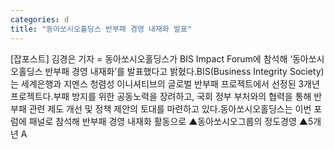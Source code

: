 ```yaml
---
categories: d
title: "동아쏘시오홀딩스 반부패 경영 내재화 발표"
---
```

[잡포스트] 김경은 기자 = 동아쏘시오홀딩스가 BIS Impact Forum에 참석해 ‘동아쏘시오홀딩스 반부패 경영 내재화’를 발표했다고 밝혔다.BIS(Business Integrity Society)는 세계은행과 지멘스 청렴성 이니셔티브의 글로벌 반부패 프로젝트에서 선정된 3개년 프로젝트다.부패 방지를 위한 공동노력을 장려하고, 국회 정부 부처와의 협력을 통해 반부패 관련 제도 개선 및 정책 제안의 토대를 마련하고 있다.동아쏘시오홀딩스는 이번 포럼에 패널로 참석해 반부패 경영 내재화 활동으로 ▲동아쏘시오그룹의 정도경영 ▲5개년 A